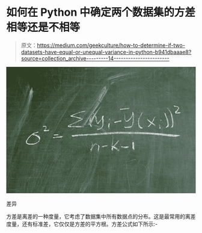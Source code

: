# 如何在 Python 中确定两个数据集的方差相等还是不相等

> 原文：<https://medium.com/geekculture/how-to-determine-if-two-datasets-have-equal-or-unequal-variance-in-python-b941dbaaae8?source=collection_archive---------14----------------------->

![](img/479aea9eb6d488badcac8a6b916550af.png)

差异

方差是离差的一种度量，它考虑了数据集中所有数据点的分布。这是最常用的离差度量，还有标准差，它仅仅是方差的平方根。方差公式如下所示:-